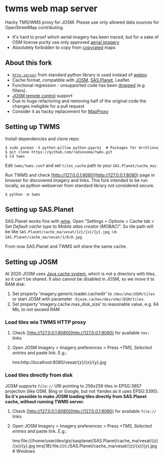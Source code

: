 # twms web map server

Hacky TMS/WMS proxy for JOSM. Please use only allowed data sources for OpenStreetMap contributing.

* It's hard to proof which aerial imagery has been traced, but for a sake of OSM license purity use only approved [aerial imagery](https://wiki.openstreetmap.org/wiki/Aerial_imagery)
* Absolutely forbidden to copy from [copyrated](https://wiki.openstreetmap.org/wiki/Copyright) maps


## About this fork

* [`http.server`](https://docs.python.org/3/library/http.server.html) from standard python library is used instead of [webpy](https://webpy.org/)
* Сache format, compatible with [JOSM](https://josm.openstreetmap.de/), [SAS.Planet](http://www.sasgis.org/sasplaneta/), Leaflet.
* Functional regression - unsupported code has been [dropped](https://github.com/radioxoma/twms/commit/8a3a6bc6e562f5aeea480399c2bd00c345d34a12) (e.g. filters).
* [JOSM remote control](https://josm.openstreetmap.de/wiki/Help/RemoteControlCommands) support
* Due to huge refactoring and removing half of the original code the changes ineligible for a pull request
* Consider it as hacky replacement for [MapProxy](https://wiki.openstreetmap.org/wiki/MapProxy)


## Setting up TWMS

Install dependencies and clone repo:

    $ sudo pacman -S python-pillow python-pyproj  # Packages for Archlinux
    $ git clone https://github.com/radioxoma/twms.git
    $ cd twms

Edit `twms/twms.conf` and set `tiles_cache` path to your `SAS.Planet/cache_ma/`. 

Run TWMS and check [http://127.0.0.1:8080](http://127.0.0.1:8080) page in browser for discovered imagery and links. This fork intended to be run locally, as python webserver from standard library not considered secure.

    $ python -m twms


## Setting up SAS.Planet

SAS.Planet works fine with [wine](https://www.winehq.org/). Open "Settings > Options > Cache tab > Set *Default cache type* to *Mobile atlas creator (MOBAC)*". So tile path will be like `SAS.Planet/cache_ma/vesat/{z}/{x}/{y}.jpg`, i.e. `SAS.Planet/cache_ma/vesat/1/0/0.jpg`.

From now SAS.Planet and TWMS will share the same cache.


## Setting up JOSM

At 2020 JOSM uses [Java cache system](https://commons.apache.org/proper/commons-jcs/), which is not a directory with tiles, so it can't be shared. It also cannot be disabled in JOSM, so we move it to RAM disk:

1. Set property 'imagery.generic.loader.cachedir' to `/dev/shm/JOSM/tiles` or start JOSM with parameter `-Djosm.cache=/dev/shm/JOSM/tiles`.
2. Set property 'imagery.cache.max_disk_size' to reasonable value, e.g. 64 Mb, to not exceed RAM


### Load tiles wia TWMS HTTP proxy

1. Check [http://127.0.0.1:8080](http://127.0.0.1:8080) for available `tms:` links
2. Open JOSM Imagery > Imagery preferences > Press *+TMS*, *Selected entries* and paste link. E.g.:


    tms:http://localhost:8080/vesat/{z}/{x}/{y}.jpg


### Load tiles directly from disk

JOSM supports `file://` URI pointing to 256x256 tiles in EPSG:3857 projection (like OSM, Bing or Google, but not Yandex as it uses EPSG:3395). **So it's possible to make JOSM loading tiles directly from SAS.Planet cache, without running TWMS server.**

1. Check [http://127.0.0.1:8080](http://127.0.0.1:8080) for available `file://` links
2. Open JOSM Imagery > Imagery preferences > Press *+TMS*, *Selected entries* and paste link. E.g.:


    tms:file:///home/user/dev/gis/sasplanet/SAS.Planet/cache_ma/vesat/{z}/{x}/{y}.jpg
    tms[18]:file:///c:/SAS.Planet/cache_ma/vesat/{z}/{x}/{y}.jpg  # Windows
